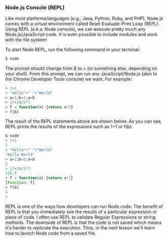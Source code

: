 ### Node.js Console (REPL)
Like most platforms/languages (e.g., Java, Python, Ruby, and PHP), Node.js comes with a virtual environment called Read-Evaluate-Print Loop (REPL). Using REPL (a.k.a. Node console), we can execute pretty much any Node.js/JavaScript code. It is even possible to include modules and work with the file system!

To start Node REPL, run the following command in your terminal:

```js
$ node
```
The prompt should change from $ to > (or something else, depending on your shell). From this prompt, we can run any JavaScript/Node.js (akin to the Chrome Developer Tools console) we want. For example:
```js
> 1+1
> "Hello"+" "+"World"
> a=1;b=2;a+b
> 17+29/2*7
> f = function(x) {return x*2}
> f(b)
```
The result of the REPL statements above are shown below. As you can see, REPL prints the results of the expressions such as 1+1 or f(b):
```js
$ node
> 1+1
2
> "Hello"+" "+"World"
'Hello World'
> a=1;b=2;a+b
3
> 17+29/2*7
118.5
> f = function(x) {return x*2}
[Function: f]
> f(b)
4
>
```
REPL is one of the ways how developers can run Node code. The benefit of REPL is that you immediately see the results of a particular expression or piece of code. I often use REPL to validate Regular Expressions or string methods. The downside of REPL is that the code is not saved which means it's harder to replicate the execution. Thus, in the next lesson we'll learn how to launch Node code from a saved file.